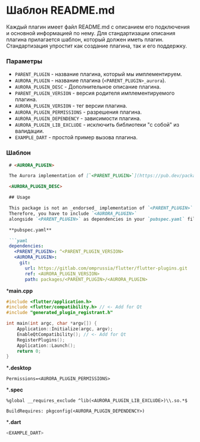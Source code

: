 # Шаблон README.md

Каждый плагин имеет файл README.md с описанием его подключения и основной информацией по нему.
Для стандартизации описания плагина прилагается шаблон, который должен иметь плагин.
Стандартизация упростит как создание плагина, так и его поддержку.

### Параметры

* `PARENT_PLUGIN` - название плагина, который мы имплементируем.
* `AURORA_PLUGIN` - название плагина (`<PARENT_PLUGIN>_aurora`).
* `AURORA_PLUGIN_DESC` - Дополнительное описание плагина.
* `PARENT_PLUGIN_VERSION` - версия родителя имплементируемого плагина.
* `AURORA_PLUGIN_VERSION` - тег версии плагина.
* `AURORA_PLUGIN_PERMISSIONS` - разрешения плагина.
* `AURORA_PLUGIN_DEPENDENCY` - зависимости плагина.
* `AURORA_PLUGIN_LIB_EXCLUDE` - исключить библиотеки "с собой" из валидации.
* `EXAMPLE_DART` - простой пример вызова плагина.

### Шаблон

```markdown
 # <AURORA_PLUGIN>

 The Aurora implementation of [`<PARENT_PLUGIN>`](https://pub.dev/packages/<PARENT_PLUGIN>).

 <AURORA_PLUGIN_DESC>

 ## Usage

 This package is not an _endorsed_ implementation of `<PARENT_PLUGIN>`.
 Therefore, you have to include `<AURORA_PLUGIN>`
 alongside `<PARENT_PLUGIN>` as dependencies in your `pubspec.yaml` file.

 **pubspec.yaml**

 ```yaml
 dependencies:
   <PARENT_PLUGIN>: ^<PARENT_PLUGIN_VERSION>
   <AURORA_PLUGIN>:
     git:
       url: https://gitlab.com/omprussia/flutter/flutter-plugins.git
       ref: <AURORA_PLUGIN_VERSION>
       path: packages/<PARENT_PLUGIN>/<AURORA_PLUGIN>
 ```

 ***main.cpp**

 ```c++
 #include <flutter/application.h>
 #include <flutter/compatibility.h> // <- Add for Qt
 #include "generated_plugin_registrant.h"

 int main(int argc, char *argv[]) {
     Application::Initialize(argc, argv);
     EnableQtCompatibility(); // <- Add for Qt
     RegisterPlugins();
     Application::Launch();
     return 0;
 }
 ```

 ***.desktop**

 ```desktop
 Permissions=<AURORA_PLUGIN_PERMISSIONS>
 ```

 ***.spec**

 ```spec
 %global __requires_exclude ^lib(<AURORA_PLUGIN_LIB_EXCLUDE>)\\.so.*$

 BuildRequires: pkgconfig(<AURORA_PLUGIN_DEPENDENCY>)
 ```

 ***.dart**

 ```dart
 <EXAMPLE_DART>
 ```
```
